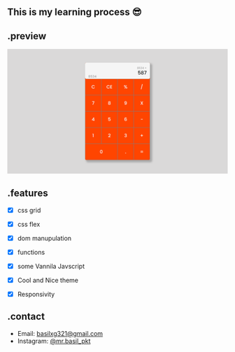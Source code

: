 ## This is my learning process 😎
## .preview
![Javascript Calculator App](./images/screenshot.png)

## .features
- [x] css grid
- [x] css flex
- [x] dom manupulation
- [x] functions
- [x] some Vannila Javscript
- [x] Cool and Nice theme
- [x] Responsivity


## .contact
- Email: [basilxg321@gmail.com](mailto:basilxg321@gmail.com)
- Instagram: [@mr.basil_pkt](https://instagram.com/mr.basil_pkt)

